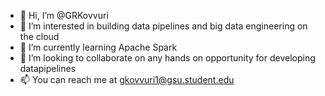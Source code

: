 - 👋 Hi, I’m @GRKovvuri
- 👀 I’m interested in building data pipelines and big data engineering on the cloud
- 🌱 I’m currently learning Apache Spark 
- 💞️ I’m looking to collaborate on any hands on opportunity for developing datapipelines
- 📫 You can reach me at gkovvuri1@gsu.student.edu

<!---
GRKovvuri/GRKovvuri is a ✨ special ✨ repository because its `README.md` (this file) appears on your GitHub profile.
You can click the Preview link to take a look at your changes.
--->
